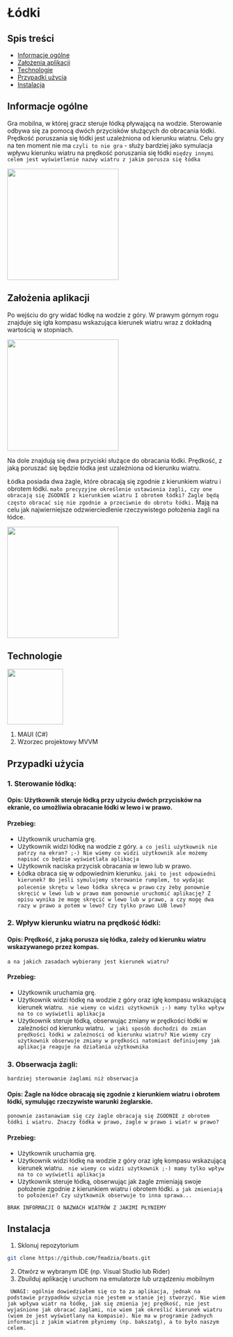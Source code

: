 # Łódki

## Spis treści

- [Informacje ogólne](#informacje-ogólne)
- [Założenia aplikacji](#założenia-aplikacji)
- [Technologie](#technologie)
- [Przypadki użycia](#przypadki-użycia)
- [Instalacja](#instalacja)

## Informacje ogólne

Gra mobilna, w której gracz steruje łódką pływającą na wodzie. Sterowanie odbywa się za pomocą dwóch przycisków służących do obracania łódki. Prędkość poruszania się łódki jest uzależniona od kierunku wiatru. Celu gry na ten moment nie ma ```czyli to nie gra``` - służy bardziej jako symulacja wpływu kierunku wiatru na prędkość poruszania się łódki ```między innymi celem jest wyświetlenie nazwy wiatru z jakim porusza się łódka```

<img src="https://thumbs.dreamstime.com/b/boat-top-view-isolated-vector-illustration-90963291.jpg" width="256px" />

## Założenia aplikacji

Po wejściu do gry widać łódkę na wodzie z góry. W prawym górnym rogu znajduje się igła kompasu wskazująca kierunek wiatru wraz z dokładną wartością w stopniach.

<img src="https://cdn2.iconfinder.com/data/icons/pix-glyph-set/50/520554-compass_2-512.png" width="256px" />

Na dole znajdują się dwa przyciski służące do obracania łódki. Prędkość, z jaką poruszać się będzie łódka jest uzależniona od kierunku wiatru. 

Łódka posiada dwa żagle, które obracają się zgodnie z kierunkiem wiatru i obrotem łódki. ```mało precyzyjne określenie ustawienia żagli, czy one obracają się ZGODNIE z kierunkiem wiatru I obrotem łódki? Żagle będą często obracać się nie zgodnie a przeciwnie do obrotu łódki.``` Mają na celu jak najwierniejsze odzwierciedlenie rzeczywistego położenia żagli na łódce.

<img src="https://oceansaillust.com/wp-content/uploads/2023/05/point-of-sails1-1.png" width="256px" />

## Technologie

<img src="https://th.bing.com/th/id/OIP.0cez_V3oCGdjzSU6SOjrPAAAAA?rs=1&pid=ImgDetMain" width="128px" />

1. MAUI (C#)
2. Wzorzec projektowy MVVM

## Przypadki użycia

### 1. Sterowanie łódką:

#### Opis: Użytkownik steruje łódką przy użyciu dwóch przycisków na ekranie, co umożliwia obracanie łódki w lewo i w prawo.

#### Przebieg:
- Użytkownik uruchamia grę.
- Użytkownik widzi łódkę na wodzie z góry. ```a co jeśli użytkownik nie patrzy na ekran? ;-) Nie wiemy co widzi użytkownik ale możemy napisać co będzie wyświetlała aplikacja```
- Użytkownik naciska przycisk obracania w lewo lub w prawo.
- Łódka obraca się w odpowiednim kierunku. ```jaki to jest odpowiedni kierunek? Bo jeśli symulujemy sterowanie rumplem, to wydając polecenie skrętu w lewo łódka skręca w prawo```
```czy żeby ponownie skręcić w lewo lub w prawo mam ponownie uruchomić aplikację? Z opisu wynika że mogę skręcić w lewo lub w prawo, a czy mogę dwa razy w prawo a potem w lewo? Czy tylko prawo LUB lewo?``` 

### 2. Wpływ kierunku wiatru na prędkość łódki:

#### Opis: Prędkość, z jaką porusza się łódka, zależy od kierunku wiatru wskazywanego przez kompas. 
```a na jakich zasadach wybierany jest kierunek wiatru?```

#### Przebieg:

- Użytkownik uruchamia grę.
- Użytkownik widzi łódkę na wodzie z góry oraz igłę kompasu wskazującą kierunek wiatru. ``` nie wiemy co widzi użytkownik ;-) mamy tylko wpływ na to co wyświetli aplikacja```
- Użytkownik steruje łódką, obserwując zmiany w prędkości łódki w zależności od kierunku wiatru. ``` w jaki sposób dochodzi do zmian prędkości łódki w zależności od kierunku wiatru? Nie wiemy czy użytkownik obserwuje zmiany w prędkości natomiast definiujemy jak aplikacja reaguje na działania użytkownika```

### 3. Obserwacja żagli:
```bardziej sterowanie żaglami niż obserwacja```

#### Opis: Żagle na łódce obracają się zgodnie z kierunkiem wiatru i obrotem łódki, symulując rzeczywiste warunki żeglarskie.
```ponownie zastanawiam się czy żagle obracają się ZGODNIE z obrotem łódki i wiatru. Znaczy łódka w prawo, żagle w prawo i wiatr w prawo?```

#### Przebieg:

- Użytkownik uruchamia grę.
- Użytkownik widzi łódkę na wodzie z góry oraz igłę kompasu wskazującą kierunek wiatru. ``` nie wiemy co widzi użytkownik ;-) mamy tylko wpływ na to co wyświetli aplikacja```
- Użytkownik steruje łódką, obserwując jak żagle zmieniają swoje położenie zgodnie z kierunkiem wiatru i obrotem łódki. ```a jak zmieniają to położenie? Czy użytkownik obserwuje to inna sprawa...```

```BRAK INFORMACJI O NAZWACH WIATRÓW Z JAKIMI PŁYNIEMY```

## Instalacja

1. Sklonuj repozytorium

```bash
git clone https://github.com/fmadzia/boats.git
```
   
2. Otwórz w wybranym IDE (np. Visual Studio lub Rider)
3. Zbuilduj aplikację i uruchom na emulatorze lub urządzeniu mobilnym

``` UWAGI: ogólnie dowiedziałem się co to za aplikacja, jednak na podstawie przypadków użycia nie jestem w stanie jej stworzyć. Nie wiem jak wpływa wiatr na łódkę, jak się zmienia jej prędkość, nie jest wyjaśnione jak obracać żaglami, nie wiem jak określić kierunek wiatru (wiem że jest wyświetlany na kompasie). Nie ma w programie żadnych informacji z jakim wiatrem płyniemy (np. bakszatg), a to było naszym celem.```
